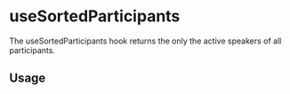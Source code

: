 <!--
!!!! Autogenerated File !!!!
This file was created by @livekit/components-docs-gen and should not be changed manually.
The contents of this file can be replaced at any time which would lead to the loss of all manual changes.
-->

# useSortedParticipants

The useSortedParticipants hook returns the only the active speakers of all participants.

## Usage

<!--USAGE_INSERT_MARKER->


